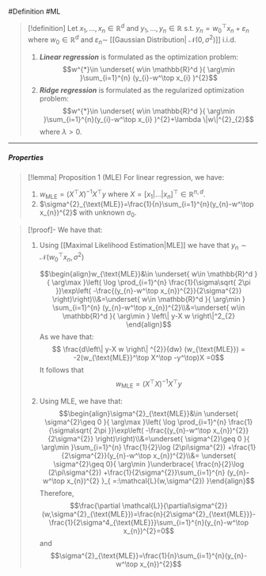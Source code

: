 #Definition #ML 

> [!definition]
> Let $x_{1},\dots,x_{n}\in \mathbb{R}^d$ and $y_{1},\dots,y_{n}\in \mathbb{R}$ s.t. $y_{n}=w_{0}^\top x_{n}+\varepsilon_{n}$ where $w_{0}\in \mathbb{R}^d$ and $\varepsilon_{n} \sim$ [[Gaussian Distribution| $\mathcal{N}(0,\sigma^{2})$]] i.i.d. 
>1. ***Linear regression*** is formulated as the optimization problem: $$w^{*}\in \underset{ w\in \mathbb{R}^d }{ \arg\min }\sum_{i=1}^{n} (y_{i}-w^\top x_{i} )^{2}$$
>2. ***Ridge regression*** is formulated as the regularized optimization problem: $$w^{*}\in \underset{ w\in \mathbb{R}^d }{ \arg\min }\sum_{i=1}^{n}(y_{i}-w^\top x_{i} )^{2}+\lambda \|w\|^{2}_{2}$$where $\lambda>0$. 
---
##### Properties
> [!lemma] Proposition 1 (MLE)
> For linear regression, we have:
> 1. $w_{\text{MLE}}=(X^\top X)^{-1}X^\top y$ where $X=[x_{1}|\dots|x_{n}]^\top\in\mathbb{R}^{n,d}$. 
> 2. $\sigma^{2}_{\text{MLE}}=\frac{1}{n}\sum_{i=1}^{n}(y_{n}-w^\top x_{n})^{2}$ with unknown $\sigma_{0}$. 

> [!proof]-
> We have that:
> 1. Using [[Maximal Likelihood Estimation|MLE]] we have that $y_{n} \sim \mathcal{N}(w_{0}^\top x_{n},\sigma^{2})$
>    
>    $$\begin{align}w_{\text{MLE}}&\in \underset{ w\in \mathbb{R}^d }{ \arg\max }\left(  \log \prod_{i=1}^{n} \frac{1}{\sigma\sqrt{ 2\pi }}\exp\left( -\frac{(y_{n}-w^\top x_{n})^{2}}{2\sigma^{2}} \right)\right)\\&=\underset{ w\in \mathbb{R}^d }{ \arg\min } \sum_{i=1}^{n}  (y_{n}-w^\top x_{n})^{2}\\&=\underset{ w\in \mathbb{R}^d }{ \arg\min } \left\| y-X w \right\|^2_{2} \end{align}$$As we have that: $$ \frac{d\left\| y-X w \right\| ^{2}}{dw} (w_{\text{MLE}}) = -2(w_{\text{MLE}}^\top X^\top -y^\top)X =0$$It follows that $$w_{\text{MLE}}=(X^\top X )^{-1}X^\top y$$
> 2. Using MLE, we have that: $$\begin{align}\sigma^{2}_{\text{MLE}}&\in \underset{ \sigma^{2}\geq 0 }{ \arg\max }\left(  \log \prod_{i=1}^{n} \frac{1}{\sigma\sqrt{ 2\pi }}\exp\left( -\frac{(y_{n}-w^\top x_{n})^{2}}{2\sigma^{2}} \right)\right)\\&=\underset{ \sigma^{2}\geq 0 }{ \arg\min }\sum_{i=1}^{n} \frac{1}{2}\log  (2\pi\sigma^{2}) +\frac{1}{2\sigma^{2}}(y_{n}-w^\top x_{n})^{2}\\&= \underset{ \sigma^{2}\geq 0}{ \arg\min }\underbrace{ \frac{n}{2}\log  (2\pi\sigma^{2}) +\frac{1}{2\sigma^{2}}\sum_{i=1}^{n} (y_{n}-w^\top x_{n})^{2} }_{ =:\mathcal{L}(w,\sigma^{2}) }\end{align}$$Therefore, $$\frac{\partial \mathcal{L}}{\partial\sigma^{2}}(w,\sigma^{2}_{\text{MLE}})=\frac{n}{2\sigma^{2}_{\text{MLE}}}-\frac{1}{2\sigma^4_{\text{MLE}}}\sum_{i=1}^{n}(y_{n}-w^\top x_{n})^{2}=0$$and $$\sigma^{2}_{\text{MLE}}=\frac{1}{n}\sum_{i=1}^{n}(y_{n}-w^\top x_{n})^{2}$$
